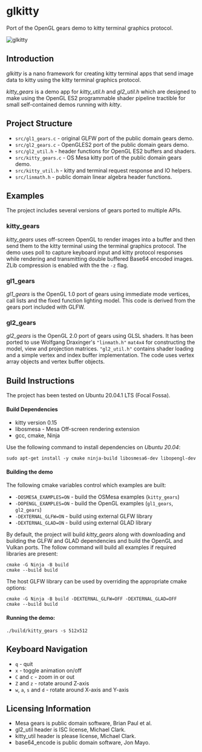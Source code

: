 # glkitty

Port of the OpenGL gears demo to kitty terminal graphics protocol.

![glkitty](/images/glkitty.gif)

## Introduction

_glkitty_ is a nano framework for creating kitty terminal apps that send
image data to kitty using the kitty terminal graphics protocol.

_kitty_gears_ is a demo app for  _kitty_util.h_ and _gl2_util.h_ which
are designed to make using the OpenGL ES2 programmable shader pipeline
tractible for small self-contained demos running with _kitty_.

## Project Structure

- `src/gl1_gears.c` - original GLFW port of the public domain gears demo.
- `src/gl2_gears.c` - OpenGLES2 port of the public domain gears demo.
- `src/gl2_util.h` - header functions for OpenGL ES2 buffers and shaders.
- `src/kitty_gears.c` - OS Mesa kitty port of the public domain gears demo.
- `src/kitty_util.h` - kitty and terminal request response and IO helpers.
- `src/linmath.h` - public domain linear algebra header functions.

## Examples

The project includes several versions of gears ported to multiple APIs.

### kitty_gears

_kitty_gears_ uses off-screen OpenGL to render images into a buffer and
then send them to the kitty terminal using the terminal graphics protocol.
The demo uses poll to capture keyboard input and kitty protocol responses
while rendering and transmitting double buffered Base64 encoded images.
ZLib compression is enabled with the the `-z` flag.

### gl1_gears

_gl1_gears_ is the OpenGL 1.0 port of gears using immediate mode
vertices, call lists and the fixed function lighting model. This
code is derived from the gears port included with GLFW.

### gl2_gears

_gl2_gears_ is the OpenGL 2.0 port of gears using GLSL shaders.
It has been ported to use Wolfgang Draxinger's `"linmath.h"` `mat4x4`
for constructing the model, view and projection matrices. `"gl2_util.h"`
contains shader loading and a simple vertex and index buffer implementation.
The code uses vertex array objects and vertex buffer objects.

## Build Instructions

The project has been tested on Ubuntu 20.04.1 LTS (Focal Fossa).

#### Build Dependencies

- kitty version 0.15
- libosmesa - Mesa Off-screen rendering extension
- gcc, cmake, Ninja

Use the following command to install dependencies on _Ubuntu 20.04_:

```
sudo apt-get install -y cmake ninja-build libosmesa6-dev libopengl-dev
```

#### Building the demo

The following cmake variables control which examples are built:

- `-DOSMESA_EXAMPLES=ON` - build the OSMesa examples (`kitty_gears`)
- `-DOPENGL_EXAMPLES=ON` - build the OpenGL examples (`gl1_gears`, `gl2_gears`)
- `-DEXTERNAL_GLFW=ON` - build using external GLFW library
- `-DEXTERNAL_GLAD=ON` - build using external GLAD library

By default, the project will build _kitty_gears_ along with downloading and
building the GLFW and GLAD dependencies and build the OpenGL and Vulkan ports.
The follow command will build all examples if required libraries are present:

```
cmake -G Ninja -B build
cmake --build build
```

The host GLFW library can be used by overriding the appropriate cmake options:

```
cmake -G Ninja -B build -DEXTERNAL_GLFW=OFF -DEXTERNAL_GLAD=OFF
cmake --build build
```

#### Running the demo:

```
./build/kitty_gears -s 512x512
```

## Keyboard Navigation

- `q` - quit
- `x` - toggle animation on/off
- `C` and `c` - zoom in or out
- `Z` and `z` - rotate around Z-axis
- `w`, `a`, `s` and `d` - rotate around X-axis and Y-axis

## Licensing Information

- Mesa gears is public domain software, Brian Paul et al.
- gl2_util header is ISC license, Michael Clark.
- kitty_util header is please license, Michael Clark.
- base64_encode is public domain software, Jon Mayo.
